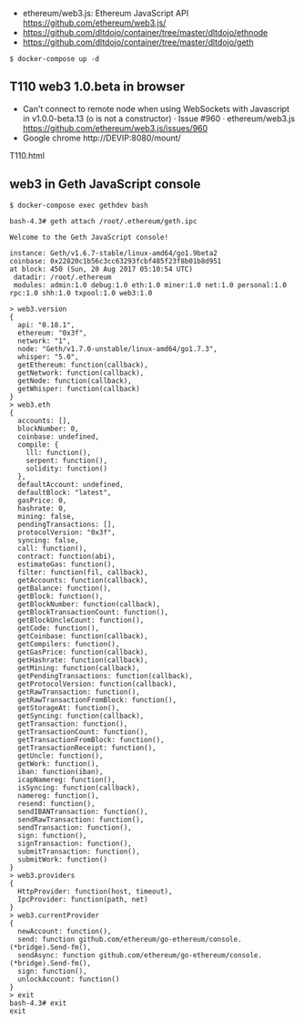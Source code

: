 * ethereum/web3.js: Ethereum JavaScript API https://github.com/ethereum/web3.js/
* https://github.com/dltdojo/container/tree/master/dltdojo/ethnode
* https://github.com/dltdojo/container/tree/master/dltdojo/geth

```
$ docker-compose up -d
```
## T110 web3 1.0.beta in browser 

* Can't connect to remote node when using WebSockets with Javascript in v1.0.0-beta.13 (o is not a constructor) · Issue #960 · ethereum/web3.js https://github.com/ethereum/web3.js/issues/960
* Google chrome http://DEVIP:8080/mount/

T110.html

## web3 in Geth JavaScript console

```
$ docker-compose exec gethdev bash

bash-4.3# geth attach /root/.ethereum/geth.ipc

Welcome to the Geth JavaScript console!

instance: Geth/v1.6.7-stable/linux-amd64/go1.9beta2
coinbase: 0x22820c1b56c3cc63293fcbf485f23f8b01b8d951
at block: 450 (Sun, 20 Aug 2017 05:10:54 UTC)
 datadir: /root/.ethereum
 modules: admin:1.0 debug:1.0 eth:1.0 miner:1.0 net:1.0 personal:1.0 rpc:1.0 shh:1.0 txpool:1.0 web3:1.0

> web3.version
{
  api: "0.18.1",
  ethereum: "0x3f",
  network: "1",
  node: "Geth/v1.7.0-unstable/linux-amd64/go1.7.3",
  whisper: "5.0",
  getEthereum: function(callback),
  getNetwork: function(callback),
  getNode: function(callback),
  getWhisper: function(callback)
}
> web3.eth
{
  accounts: [],
  blockNumber: 0,
  coinbase: undefined,
  compile: {
    lll: function(),
    serpent: function(),
    solidity: function()
  },
  defaultAccount: undefined,
  defaultBlock: "latest",
  gasPrice: 0,
  hashrate: 0,
  mining: false,
  pendingTransactions: [],
  protocolVersion: "0x3f",
  syncing: false,
  call: function(),
  contract: function(abi),
  estimateGas: function(),
  filter: function(fil, callback),
  getAccounts: function(callback),
  getBalance: function(),
  getBlock: function(),
  getBlockNumber: function(callback),
  getBlockTransactionCount: function(),
  getBlockUncleCount: function(),
  getCode: function(),
  getCoinbase: function(callback),
  getCompilers: function(),
  getGasPrice: function(callback),
  getHashrate: function(callback),
  getMining: function(callback),
  getPendingTransactions: function(callback),
  getProtocolVersion: function(callback),
  getRawTransaction: function(),
  getRawTransactionFromBlock: function(),
  getStorageAt: function(),
  getSyncing: function(callback),
  getTransaction: function(),
  getTransactionCount: function(),
  getTransactionFromBlock: function(),
  getTransactionReceipt: function(),
  getUncle: function(),
  getWork: function(),
  iban: function(iban),
  icapNamereg: function(),
  isSyncing: function(callback),
  namereg: function(),
  resend: function(),
  sendIBANTransaction: function(),
  sendRawTransaction: function(),
  sendTransaction: function(),
  sign: function(),
  signTransaction: function(),
  submitTransaction: function(),
  submitWork: function()
}
> web3.providers
{
  HttpProvider: function(host, timeout),
  IpcProvider: function(path, net)
}
> web3.currentProvider
{
  newAccount: function(),
  send: function github.com/ethereum/go-ethereum/console.(*bridge).Send-fm(),
  sendAsync: function github.com/ethereum/go-ethereum/console.(*bridge).Send-fm(),
  sign: function(),
  unlockAccount: function()
}
> exit
bash-4.3# exit
exit
```